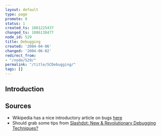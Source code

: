 ```yaml
---
layout: default
type: page
promote: 0
status: 1
created_ts: 1081225437
changed_ts: 1086138477
node_id: 529
title: Debugging
created: '2004-04-06'
changed: '2004-06-02'
redirect_from:
- "/node/529/"
permalink: "/title/SCDebugging/"
tags: []
---
```

## Introduction

## Sources
* Wikipedia has a nice introductory article on bugs [here](http://en.wikipedia.org/wiki/Computer_bug)
* Should grab some tips from [Slashdot: New & Revolutionary Debugging Techniques?](http://slashdot.org/article.pl?sid=04/05/02/1346209&mode=thread&tid=126&tid=156)

